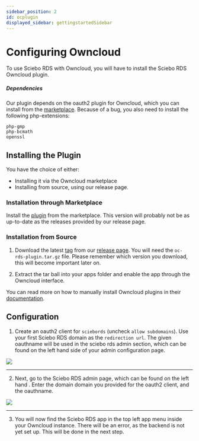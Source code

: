 ```yaml
---
sidebar_position: 2
id: ocplugin
displayed_sidebar: gettingstartedSidebar
---
```


# Configuring Owncloud


To use Sciebo RDS with Owncloud, you will have to install the Sciebo RDS Owncloud plugin.

##### Dependencies

Our plugin depends on the oauth2 plugin for Owncloud, which you can install from the [marketplace](https://marketplace.owncloud.com/apps/oauth2). Because of a bug, you also need to install the following php-extensions:

    php-gmp
    php-bcmath
    openssl

## Installing the Plugin

You have the choice of either:

- Installing it via the Owncloud marketplace
- Installing from source, using our release page.



### Installation through Marketplace

Install the [plugin](https://marketplace.owncloud.com/apps/rds) from the marketplace. This version will probably not be as up-to-date as the releases provided by our release page. 

### Installation from Source
1. Download the latest [tag](https://zivgitlab.uni-muenster.de/sciebo-rds/sciebo-rds/-/tags) from our [release page](https://zivgitlab.uni-muenster.de/sciebo-rds/sciebo-rds/-/releases/).
You will need the `oc-rds-plugin.tar.gz` file. Please remember which version you download, this will become important later on.

2. Extract the tar ball into your apps folder and enable the app through the Owncloud interface.

You can read more on how to manually install Owncloud plugins in their [documentation](https://doc.owncloud.com/server/next/admin_manual/installation/apps_management_installation.html#installing-apps-manually).

## Configuration

1. Create an oauth2 client for `sciebords` (uncheck `allow subdomains`). Use your first Sciebo RDS domain as the `redirection url`. The given oauthname will be used in the sciebo rds admin section, which can be found on the left hand side of your admin configuration page. 

![](/docs/oc-plugin-view-admin-oauth.png)

---
2. Next, go to the Sciebo RDS admin page, which can be found on the left hand . Enter the domain domain you provided for the oauth2 client, and the oauthname.

![](/docs/oc-plugin-view-admin.png)

---
3. You will now find the Sciebo RDS app in the top left app menu inside your Owncloud instance. There will be an error, as the backend is not yet set up. This will be done in the next step.